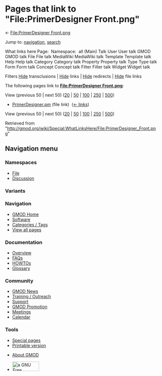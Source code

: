 <div id="mw-page-base" class="noprint">

</div>

<div id="mw-head-base" class="noprint">

</div>

<div id="content" class="mw-body" role="main">

<span id="top"></span>

<div id="mw-js-message" style="display:none;">

</div>



# <span dir="auto">Pages that link to "File:PrimerDesigner Front.png"</span>

<div id="bodyContent">

<div id="contentSub">

← [File:PrimerDesigner
Front.png](/wiki/File:PrimerDesigner_Front.png "File:PrimerDesigner Front.png")

</div>

<div id="jump-to-nav" class="mw-jump">

Jump to: [navigation](#mw-navigation), [search](#p-search)

</div>

<div id="mw-content-text">

What links here Page:  Namespace:  all (Main) Talk User User talk GMOD
GMOD talk File File talk MediaWiki MediaWiki talk Template Template talk
Help Help talk Category Category talk Property Property talk Type Type
talk Form Form talk Concept Concept talk Filter Filter talk Widget
Widget talk

Filters
[Hide](/mediawiki/index.php?title=Special:WhatLinksHere/File:PrimerDesigner_Front.png&hidetrans=1 "Special:WhatLinksHere/File:PrimerDesigner Front.png")
transclusions \|
[Hide](/mediawiki/index.php?title=Special:WhatLinksHere/File:PrimerDesigner_Front.png&hidelinks=1 "Special:WhatLinksHere/File:PrimerDesigner Front.png")
links \|
[Hide](/mediawiki/index.php?title=Special:WhatLinksHere/File:PrimerDesigner_Front.png&hideredirs=1 "Special:WhatLinksHere/File:PrimerDesigner Front.png")
redirects \|
[Hide](/mediawiki/index.php?title=Special:WhatLinksHere/File:PrimerDesigner_Front.png&hideimages=1 "Special:WhatLinksHere/File:PrimerDesigner Front.png")
file links

The following pages link to **[File:PrimerDesigner
Front.png](/wiki/File:PrimerDesigner_Front.png "File:PrimerDesigner Front.png")**:

View (previous 50 \| next 50)
([20](/mediawiki/index.php?title=Special:WhatLinksHere/File:PrimerDesigner_Front.png&limit=20 "Special:WhatLinksHere/File:PrimerDesigner Front.png")
\|
[50](/mediawiki/index.php?title=Special:WhatLinksHere/File:PrimerDesigner_Front.png&limit=50 "Special:WhatLinksHere/File:PrimerDesigner Front.png")
\|
[100](/mediawiki/index.php?title=Special:WhatLinksHere/File:PrimerDesigner_Front.png&limit=100 "Special:WhatLinksHere/File:PrimerDesigner Front.png")
\|
[250](/mediawiki/index.php?title=Special:WhatLinksHere/File:PrimerDesigner_Front.png&limit=250 "Special:WhatLinksHere/File:PrimerDesigner Front.png")
\|
[500](/mediawiki/index.php?title=Special:WhatLinksHere/File:PrimerDesigner_Front.png&limit=500 "Special:WhatLinksHere/File:PrimerDesigner Front.png"))

- [PrimerDesigner.pm](/wiki/PrimerDesigner.pm "PrimerDesigner.pm") (file
  link) ‎ <span class="mw-whatlinkshere-tools">([←
  links](/mediawiki/index.php?title=Special:WhatLinksHere&target=PrimerDesigner.pm "Special:WhatLinksHere"))</span>

View (previous 50 \| next 50)
([20](/mediawiki/index.php?title=Special:WhatLinksHere/File:PrimerDesigner_Front.png&limit=20 "Special:WhatLinksHere/File:PrimerDesigner Front.png")
\|
[50](/mediawiki/index.php?title=Special:WhatLinksHere/File:PrimerDesigner_Front.png&limit=50 "Special:WhatLinksHere/File:PrimerDesigner Front.png")
\|
[100](/mediawiki/index.php?title=Special:WhatLinksHere/File:PrimerDesigner_Front.png&limit=100 "Special:WhatLinksHere/File:PrimerDesigner Front.png")
\|
[250](/mediawiki/index.php?title=Special:WhatLinksHere/File:PrimerDesigner_Front.png&limit=250 "Special:WhatLinksHere/File:PrimerDesigner Front.png")
\|
[500](/mediawiki/index.php?title=Special:WhatLinksHere/File:PrimerDesigner_Front.png&limit=500 "Special:WhatLinksHere/File:PrimerDesigner Front.png"))

</div>

<div class="printfooter">

Retrieved from
"<http://gmod.org/wiki/Special:WhatLinksHere/File:PrimerDesigner_Front.png>"

</div>

<div id="catlinks" class="catlinks catlinks-allhidden">

</div>

<div class="visualClear">

</div>

</div>

</div>

<div id="mw-navigation">

## Navigation menu

<div id="mw-head">



<div id="left-navigation">

<div id="p-namespaces" class="vectorTabs" role="navigation"
aria-labelledby="p-namespaces-label">

### Namespaces

- <span id="ca-nstab-image"><a href="/wiki/File:PrimerDesigner_Front.png" accesskey="c"
  title="View the file page [c]">File</a></span>
- <span id="ca-talk"><a
  href="/mediawiki/index.php?title=File_talk:PrimerDesigner_Front.png&amp;action=edit&amp;redlink=1"
  accesskey="t"
  title="Discussion about the content page [t]">Discussion</a></span>

</div>

<div id="p-variants" class="vectorMenu emptyPortlet" role="navigation"
aria-labelledby="p-variants-label">

### 

### Variants[](#)

<div class="menu">

</div>

</div>

</div>

<div id="right-navigation">





</div>



</div>

</div>

</div>

<div id="mw-panel">

<div id="p-logo" role="banner">

<a href="/wiki/Main_Page"
style="background-image: url(http://gmod.org/images/GMOD-cogs.png);"
title="Visit the main page"></a>

</div>

<div id="p-Navigation" class="portal" role="navigation"
aria-labelledby="p-Navigation-label">

### Navigation

<div class="body">

- <span id="n-GMOD-Home">[GMOD Home](/wiki/Main_Page)</span>
- <span id="n-Software">[Software](/wiki/GMOD_Components)</span>
- <span id="n-Categories-.2F-Tags">[Categories /
  Tags](/wiki/Categories)</span>
- <span id="n-View-all-pages">[View all
  pages](/wiki/Special:AllPages)</span>

</div>

</div>

<div id="p-Documentation" class="portal" role="navigation"
aria-labelledby="p-Documentation-label">

### Documentation

<div class="body">

- <span id="n-Overview">[Overview](/wiki/Overview)</span>
- <span id="n-FAQs">[FAQs](/wiki/Category:FAQ)</span>
- <span id="n-HOWTOs">[HOWTOs](/wiki/Category:HOWTO)</span>
- <span id="n-Glossary">[Glossary](/wiki/Glossary)</span>

</div>

</div>

<div id="p-Community" class="portal" role="navigation"
aria-labelledby="p-Community-label">

### Community

<div class="body">

- <span id="n-GMOD-News">[GMOD News](/wiki/GMOD_News)</span>
- <span id="n-Training-.2F-Outreach">[Training /
  Outreach](/wiki/Training_and_Outreach)</span>
- <span id="n-Support">[Support](/wiki/Support)</span>
- <span id="n-GMOD-Promotion">[GMOD
  Promotion](/wiki/GMOD_Promotion)</span>
- <span id="n-Meetings">[Meetings](/wiki/Meetings)</span>
- <span id="n-Calendar">[Calendar](/wiki/Calendar)</span>

</div>

</div>

<div id="p-tb" class="portal" role="navigation"
aria-labelledby="p-tb-label">

### Tools

<div class="body">

- <span id="t-specialpages"><a href="/wiki/Special:SpecialPages" accesskey="q"
  title="A list of all special pages [q]">Special pages</a></span>
- <span id="t-print"><a
  href="/mediawiki/index.php?title=Special:WhatLinksHere/File:PrimerDesigner_Front.png&amp;printable=yes"
  rel="alternate" accesskey="p"
  title="Printable version of this page [p]">Printable version</a></span>

</div>

</div>

</div>

</div>

<div id="footer" role="contentinfo">

- <span id="footer-places-about">[About
  GMOD](/wiki/GMOD:About "GMOD:About")</span>

<!-- -->

- <span id="footer-copyrightico">[<img src="http://www.gnu.org/graphics/gfdl-logo-small.png" width="88"
  height="31" alt="a GNU Free Documentation License" />](http://www.gnu.org/licenses/fdl-1.3.html)</span>


<div style="clear:both">

</div>

</div>

